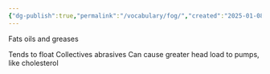 ```yaml
---
{"dg-publish":true,"permalink":"/vocabulary/fog/","created":"2025-01-08T14:09:33.842-06:00"}
---
```


Fats oils and greases

Tends to float
Collectives abrasives
Can cause greater head load to pumps, like cholesterol